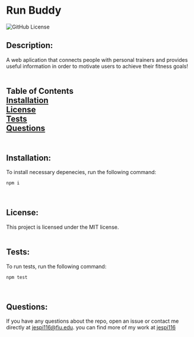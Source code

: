 
# Run Buddy

![GitHub License](https://img.shields.io/badge/license-MIT-blue.svg)<br>
## Description:<br>
A web aplication that connects people with personal trainers and provides useful information in order to motivate users to achieve their fitness goals!<br><br>
## Table of Contents<br>[Installation](#installation)<br>[License](#license)<br>[Tests](#tests)<br>[Questions](#questions)<br><br>
## Installation:

To install necessary depenecies, run the following command:
            
```
npm i
```
<br>

## License:

This project is licensed under the MIT license.
<br><br>
## Tests:

To run tests, run the following command:
            
```
npm test
```
<br>

## Questions:

If you have any questions about the repo, open an issue or contact me directly at jespi116@fiu.edu. you can find more of my work at [jespi116](https://github.com/jespi116)
